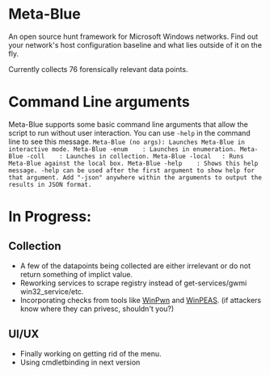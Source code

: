 # Meta-Blue
An open source hunt framework for Microsoft Windows networks. Find out your network's host configuration baseline and what lies outside of it on the fly. 

Currently collects 76 forensically relevant data points.

# Command Line arguments
Meta-Blue supports some basic command line arguments that allow the script to run without user interaction.  You can use `-help` in the command line to see this message.
    `Meta-Blue (no args): Launches Meta-Blue in interactive mode.
    Meta-Blue -enum    : Launches in enumeration.
    Meta-Blue -coll    : Launches in collection.
    Meta-Blue -local   : Runs Meta-Blue against the local box.
    Meta-Blue -help    : Shows this help message.
    -help can be used after the first argument to show help for that argument.
    Add "-json" anywhere within the arguments to output the results in JSON format.`

# In Progress:

## Collection
 - A few of the datapoints being collected are either irrelevant or do not return something of implict value.
 - Reworking services to scrape registry instead of get-services/gwmi win32_service/etc.
 - Incorporating checks from tools like [WinPwn](https://github.com/S3cur3Th1sSh1t/WinPwn) and [WinPEAS](https://github.com/peass-ng/PEASS-ng/tree/master/winPEAS). (if attackers know where they can privesc, shouldn't you?)

## UI/UX
 - Finally working on getting rid of the menu.
 - Using cmdletbinding in next version
